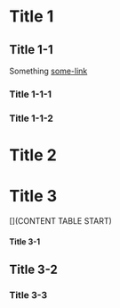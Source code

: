 # Title 1

## Title 1-1

Something
[some-link](some-where)

### Title 1-1-1

### Title 1-1-2

# Title 2

# Title 3

[](CONTENT TABLE START)

#### Title 3-1

## Title 3-2

### Title 3-3